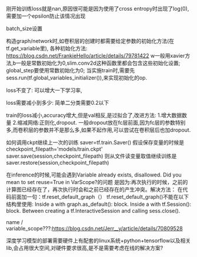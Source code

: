 刚开始训练loss就是nan,原因很可能是因为使用了cross entropy时出现了log(0),需要加一个epsilon防止该情况出现

batch_size设置

构造graph/network时,如卷积层的创建时都需要给定参数的初始化方法(在tf.get_variable里),
各种初始化方法: https://blog.csdn.net/FrankieHello/article/details/79781422
w一般用xavier方法,b一般是常数初始化为0,slim.conv2d这种函数里都会包含这些初始化设置; 
global_step要使用常数初始化为0;
当实施train时,需要先sess.run(tf.global_variables_initializer()),来实现初始化的op.

loss不变了: 可以增大一下学习率,

loss需要减小到多少: 简单二分类需要0.2以下

train的loss减小,accuracy增大,但是val相反,是过拟合了,改进方法:
1.增大数据数量
2.缩减网络:正则化,dropout. 一般dropout放在fc层前面,因为fc层的参数特别多,而卷积层的参数并不是那么多,如果不起作用,可以尝试在卷积层后也加dropout.

如何调用ckpt继续上一次的训练
saver=tf.train.Saver()
假设保存变量的时候是
checkpoint_filepath='models/train.ckpt'
saver.save(session,checkpoint_filepath)
则从文件读变量取值继续训练是
saver.restore(session,checkpoint_filepath)

在inference的时候,可能会遇到Variable already exists, disallowed. Did you mean to set reuse=True in VarScope?的问题
是因为:再次执行的时候，之前的计算图已经存在了，再次执行时会和之前已经存在的产生冲突。解决方法： 在代码前面加一句：tf.reset_default_graph（）
tf.reset_default_graph()不能在以下结构里使用:
Inside a with graph.as_default(): block.
Inside a with tf.Session(): block.
Between creating a tf.InteractiveSession and calling sess.close().


name / variable_scope???:https://blog.csdn.net/Jerr__y/article/details/70809528

深度学习模型的部署需要硬件上有配套的linux系统+python+tensorflow以及相关lib,会占用很大空间,对硬件要求很高,是不是需要考虑在线的解决方案?
